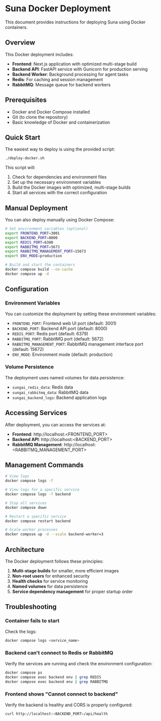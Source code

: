 # Suna Docker Deployment

This document provides instructions for deploying Suna using Docker containers.

## Overview

This Docker deployment includes:

- **Frontend**: Next.js application with optimized multi-stage build
- **Backend API**: FastAPI service with Gunicorn for production serving
- **Backend Worker**: Background processing for agent tasks
- **Redis**: For caching and session management
- **RabbitMQ**: Message queue for backend workers

## Prerequisites

- Docker and Docker Compose installed
- Git (to clone the repository)
- Basic knowledge of Docker and containerization

## Quick Start

The easiest way to deploy is using the provided script:

```bash
./deploy-docker.sh
```

This script will:
1. Check for dependencies and environment files
2. Set up the necessary environment variables
3. Build the Docker images with optimized, multi-stage builds
4. Start all services with the correct configuration

## Manual Deployment

You can also deploy manually using Docker Compose:

```bash
# Set environment variables (optional)
export FRONTEND_PORT=3001
export BACKEND_PORT=8000
export REDIS_PORT=6380
export RABBITMQ_PORT=5673
export RABBITMQ_MANAGEMENT_PORT=15673
export ENV_MODE=production

# Build and start the containers
docker compose build --no-cache
docker compose up -d
```

## Configuration

### Environment Variables

You can customize the deployment by setting these environment variables:

- `FRONTEND_PORT`: Frontend web UI port (default: 3001)
- `BACKEND_PORT`: Backend API port (default: 8000)
- `REDIS_PORT`: Redis port (default: 6379)
- `RABBITMQ_PORT`: RabbitMQ port (default: 5672)
- `RABBITMQ_MANAGEMENT_PORT`: RabbitMQ management interface port (default: 15672)
- `ENV_MODE`: Environment mode (default: production)

### Volume Persistence

The deployment uses named volumes for data persistence:

- `sungai_redis_data`: Redis data
- `sungai_rabbitmq_data`: RabbitMQ data
- `sungai_backend_logs`: Backend application logs

## Accessing Services

After deployment, you can access the services at:

- **Frontend**: http://localhost:<FRONTEND_PORT>
- **Backend API**: http://localhost:<BACKEND_PORT>
- **RabbitMQ Management**: http://localhost:<RABBITMQ_MANAGEMENT_PORT>

## Management Commands

```bash
# View logs
docker compose logs -f

# View logs for a specific service
docker compose logs -f backend

# Stop all services
docker compose down

# Restart a specific service
docker compose restart backend

# Scale worker processes
docker compose up -d --scale backend-worker=3
```

## Architecture

The Docker deployment follows these principles:

1. **Multi-stage builds** for smaller, more efficient images
2. **Non-root users** for enhanced security
3. **Health checks** for service monitoring
4. **Named volumes** for data persistence
5. **Service dependency management** for proper startup order

## Troubleshooting

### Container fails to start

Check the logs:
```bash
docker compose logs <service_name>
```

### Backend can't connect to Redis or RabbitMQ

Verify the services are running and check the environment configuration:
```bash
docker compose ps
docker compose exec backend env | grep REDIS
docker compose exec backend env | grep RABBITMQ
```

### Frontend shows "Cannot connect to backend"

Verify the backend is healthy and CORS is properly configured:
```bash
curl http://localhost:<BACKEND_PORT>/api/health
```